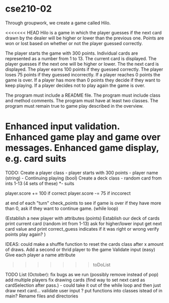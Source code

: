 # cse210-02
Through groupwork, we create a game called Hilo.


<<<<<<< HEAD
Hilo is a game in which the player guesses if the next card drawn by the dealer will be higher or lower than the previous one. Points are won or lost based on whether or not the player guessed correctly.

The player starts the game with 300 points.
Individual cards are represented as a number from 1 to 13.
The current card is displayed.
The player guesses if the next one will be higher or lower.
The the next card is displayed.
The player earns 100 points if they guessed correctly.
The player loses 75 points if they guessed incorrectly.
If a player reaches 0 points the game is over.
If a player has more than 0 points they decide if they want to keep playing.
If a player decides not to play again the game is over.


The program must include a README file.
The program must include class and method comments.
The program must have at least two classes.
The program must remain true to game play described in the overview.

Enhanced input validation.
Enhanced game play and game over messages.
Enhanced game display, e.g. card suits
=======
TODO:
Create a player class
    - player starts with 300 points
    - player name (string)
    - Continuing playing (bool)
Create a deck class
    - random card from ints 1-13 (4 sets of these)
    *- suits





player.score += 100 if correct
player.score -= 75 if inccorect

at end of each "turn" check_points to see if game is over
if they have more than 0, ask if they want to continue game. (while loop)




(Establish a new player with attributes (points)
Establish our deck of cards
print current card (random int from 1-13)
 ask for higher/lower input
 get next card value and print
 correct_guess indicates if it was right or wrong
 verify points
 play again? )




 IDEAS:
 could make a shuffle function to reset the cards class after x amount of draws.
 Add a second or thrid player to the game
 Validate input (easy)
 Give each player a name attribute
 
>>>>>>> toDoList


TODO List (October):
    fix bugs as we run (possibly remove instead of pop)
    add multiple players
    fix drawing cards (find way to set next card as cardSelection after pass.) 
            - could take it out of the while loop and then just draw next card...
    validate user input
    ? put functions into classes istead of in main?
    Rename files and directories
    